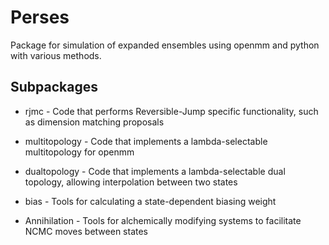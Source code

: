 Perses
======
Package for simulation of expanded ensembles using openmm and python with various methods.

Subpackages
-----------
* rjmc - Code that performs Reversible-Jump specific functionality, such as dimension matching proposals

* multitopology - Code that implements a lambda-selectable multitopology for openmm

* dualtopology - Code that implements a lambda-selectable dual topology, allowing interpolation between two states

* bias - Tools for calculating a state-dependent biasing weight

* Annihilation - Tools for alchemically modifying systems to facilitate NCMC moves between states
